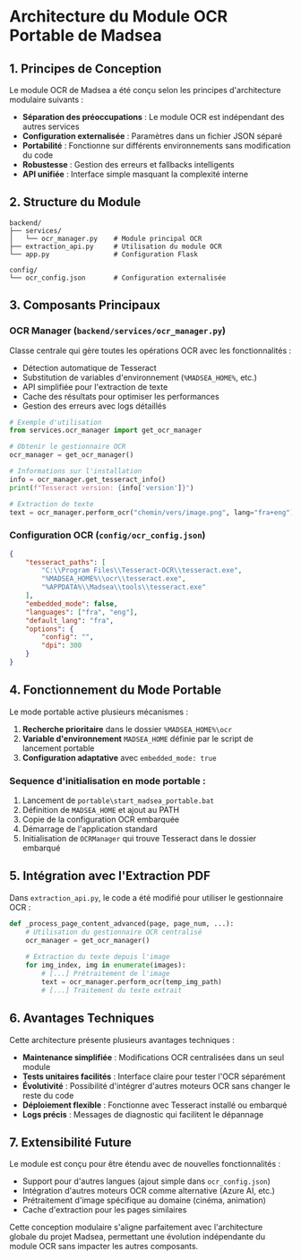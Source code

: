 # Architecture du Module OCR Portable de Madsea

## 1. Principes de Conception

Le module OCR de Madsea a été conçu selon les principes d'architecture modulaire suivants :

- **Séparation des préoccupations** : Le module OCR est indépendant des autres services
- **Configuration externalisée** : Paramètres dans un fichier JSON séparé
- **Portabilité** : Fonctionne sur différents environnements sans modification du code
- **Robustesse** : Gestion des erreurs et fallbacks intelligents
- **API unifiée** : Interface simple masquant la complexité interne

## 2. Structure du Module

```
backend/
├── services/
│   └── ocr_manager.py    # Module principal OCR
├── extraction_api.py     # Utilisation du module OCR
└── app.py                # Configuration Flask

config/
└── ocr_config.json       # Configuration externalisée
```

## 3. Composants Principaux

### OCR Manager (`backend/services/ocr_manager.py`)

Classe centrale qui gère toutes les opérations OCR avec les fonctionnalités :

- Détection automatique de Tesseract
- Substitution de variables d'environnement (`%MADSEA_HOME%`, etc.)
- API simplifiée pour l'extraction de texte
- Cache des résultats pour optimiser les performances
- Gestion des erreurs avec logs détaillés

```python
# Exemple d'utilisation
from services.ocr_manager import get_ocr_manager

# Obtenir le gestionnaire OCR
ocr_manager = get_ocr_manager()

# Informations sur l'installation
info = ocr_manager.get_tesseract_info()
print(f"Tesseract version: {info['version']}")

# Extraction de texte
text = ocr_manager.perform_ocr("chemin/vers/image.png", lang="fra+eng")
```

### Configuration OCR (`config/ocr_config.json`)

```json
{
    "tesseract_paths": [
        "C:\\Program Files\\Tesseract-OCR\\tesseract.exe",
        "%MADSEA_HOME%\\ocr\\tesseract.exe",
        "%APPDATA%\\Madsea\\tools\\tesseract.exe"
    ],
    "embedded_mode": false,
    "languages": ["fra", "eng"],
    "default_lang": "fra",
    "options": {
        "config": "",
        "dpi": 300
    }
}
```

## 4. Fonctionnement du Mode Portable

Le mode portable active plusieurs mécanismes :

1. **Recherche prioritaire** dans le dossier `%MADSEA_HOME%\ocr`
2. **Variable d'environnement** `MADSEA_HOME` définie par le script de lancement portable
3. **Configuration adaptative** avec `embedded_mode: true`

### Sequence d'initialisation en mode portable :

1. Lancement de `portable\start_madsea_portable.bat`
2. Définition de `MADSEA_HOME` et ajout au PATH
3. Copie de la configuration OCR embarquée
4. Démarrage de l'application standard
5. Initialisation de `OCRManager` qui trouve Tesseract dans le dossier embarqué

## 5. Intégration avec l'Extraction PDF

Dans `extraction_api.py`, le code a été modifié pour utiliser le gestionnaire OCR :

```python
def _process_page_content_advanced(page, page_num, ...):
    # Utilisation du gestionnaire OCR centralisé
    ocr_manager = get_ocr_manager()
    
    # Extraction du texte depuis l'image
    for img_index, img in enumerate(images):
        # [...] Prétraitement de l'image
        text = ocr_manager.perform_ocr(temp_img_path)
        # [...] Traitement du texte extrait
```

## 6. Avantages Techniques

Cette architecture présente plusieurs avantages techniques :

- **Maintenance simplifiée** : Modifications OCR centralisées dans un seul module
- **Tests unitaires facilités** : Interface claire pour tester l'OCR séparément
- **Évolutivité** : Possibilité d'intégrer d'autres moteurs OCR sans changer le reste du code
- **Déploiement flexible** : Fonctionne avec Tesseract installé ou embarqué
- **Logs précis** : Messages de diagnostic qui facilitent le dépannage

## 7. Extensibilité Future

Le module est conçu pour être étendu avec de nouvelles fonctionnalités :

- Support pour d'autres langues (ajout simple dans `ocr_config.json`)
- Intégration d'autres moteurs OCR comme alternative (Azure AI, etc.)
- Prétraitement d'image spécifique au domaine (cinéma, animation)
- Cache d'extraction pour les pages similaires

Cette conception modulaire s'aligne parfaitement avec l'architecture globale du projet Madsea, permettant une évolution indépendante du module OCR sans impacter les autres composants.